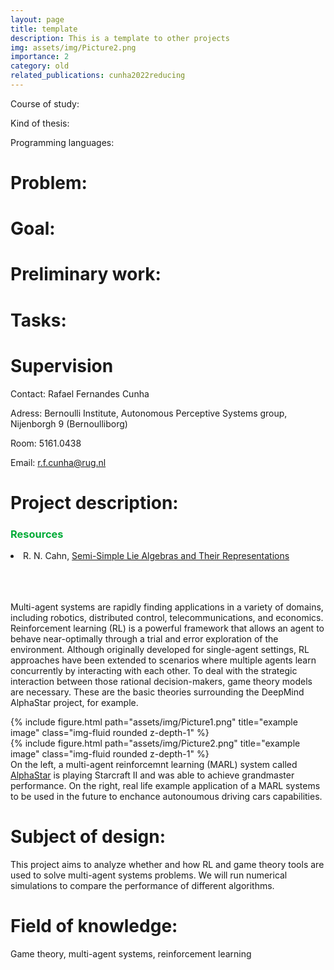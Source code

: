 ```yaml
---
layout: page
title: template
description: This is a template to other projects
img: assets/img/Picture2.png
importance: 2
category: old
related_publications: cunha2022reducing
---
```



Course of study:

Kind of thesis:

Programming languages:

# Problem:

# Goal:

# Preliminary work:

# Tasks:

# Supervision

Contact: Rafael Fernandes Cunha

Adress: Bernoulli Institute, Autonomous Perceptive Systems group, Nijenborgh 9 (Bernoulliborg)

Room: 5161.0438

Email: r.f.cunha@rug.nl

# Project description:

<h3 style="color: #00ab37;" id="Supervisions">Resources</h3>
<li>R. N. Cahn, <a href="http://phyweb.lbl.gov/%7Erncahn/www/liealgebras/texall.pdf">Semi-Simple Lie Algebras and Their Representations</a></li>


<br><br><br>
Multi-agent systems are rapidly finding applications in a variety of domains, including robotics, distributed control, telecommunications, and economics. Reinforcement learning (RL) is a powerful framework that allows an agent to behave near-optimally through a trial and error exploration of the environment. Although originally developed for single-agent settings, RL approaches have been extended to scenarios where multiple agents learn concurrently by interacting with each other. To deal with the strategic interaction between those rational decision-makers, game theory models are necessary. These are the basic theories surrounding the DeepMind AlphaStar project, for example. 

<div class="row justify-content-sm-center">
    <div class="col-sm-6 mt-3 mt-md-0">
        {% include figure.html path="assets/img/Picture1.png" title="example image" class="img-fluid rounded z-depth-1" %}
    </div>
    <div class="col-sm-6 mt-3 mt-md-0">
        {% include figure.html path="assets/img/Picture2.png" title="example image" class="img-fluid rounded z-depth-1" %}
    </div>
</div>
<div class="caption">
    On the left, a multi-agent reinforcemnt learning (MARL) system called <a href="https://www.deepmind.com/blog/alphastar-grandmaster-level-in-starcraft-ii-using-multi-agent-reinforcement-learning">AlphaStar</a> is playing Starcraft II and was able to achieve grandmaster performance. On the right, real life example application of a MARL systems to be used in the future to enchance autonoumous driving cars capabilities.
</div>

# Subject of design:

This project aims to analyze whether and how RL and game theory tools are used to solve multi-agent systems problems. We will run numerical simulations to compare the performance of different algorithms.

# Field of knowledge: 

Game theory, multi-agent systems, reinforcement learning


